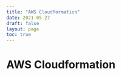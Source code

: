 ```yaml
---
title: "AWS Cloudformation"
date: 2021-05-27
draft: false
layout: page
toc: true
---
```


# AWS Cloudformation